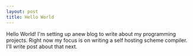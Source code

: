 ```yaml
---
layout: post
title: Hello World
---
```


Hello World! I'm setting up  anew blog to write about my programming projects. Right now my focus is on writing a self hosting scheme compiler. I'll write post about that next.
